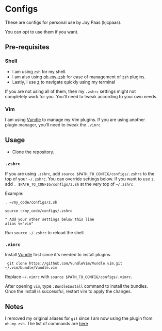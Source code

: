 # Configs

These are configs for personal use by Joy Paas (kjcpaas).

You can opt to use them if you want.

## Pre-requisites


### Shell

- I am using `zsh` for my shell.
- I am also using [oh-my-zsh](https://github.com/robbyrussell/oh-my-zsh) for ease of management of `zsh` plugins.
- Lastly, I use [z](https://github.com/rupa/z) to navigate quickly using my terminal

If you are not using all of them, then my `.zshrc` settings might not completely work for you. You'll need to tweak according to your own needs.

### Vim

I am using [Vundle](https://github.com/VundleVim/Vundle.vim) to manage my Vim plugins. If you are using another plugin manager, you'll need to tweak the `.vimrc`


## Usage

- Clone the repository.

### `.zshrc`

If you are using `.zshrc`, add `source $PATH_TO_CONFIG/configs/.zshrc` to the top of your `~/.zshrc`. You can override settings below.
If you want to use `z`, add `. $PATH_TO_CONFIG/configs/z.sh` at the very top of `~/.zshrc`

Example:
```
. ~/my_code/configs/z.sh

source ~/my_code/configs/.zshrc

" Add your other settings below this line
alias v="vim"
```

Run `source ~/.zshrc` to reload the shell.

### `.vimrc`

Install [Vundle](https://github.com/VundleVim/Vundle.vim) first since it's needed to install plugins.

```
 git clone https://github.com/VundleVim/Vundle.vim.git ~/.vim/bundle/Vundle.vim
```

Replace `~/.vimrc` with `source $PATH_TO_CONFIG/configs/.vimrc`.

After opening `vim`, type `:BundleInstall` command to install the bundles. Once the install is successful, restart vim to apply the changes.

## Notes

I removed my original aliases for `git` since I am now using the plugin from `oh-my-zsh`. The list of commands are [here](https://github.com/robbyrussell/oh-my-zsh/wiki/Plugin:git)

